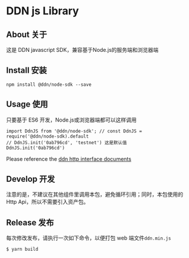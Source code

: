 # DDN js Library

## About 关于

这是 DDN javascript SDK，兼容基于Node.js的服务端和浏览器端

## Install 安装

```
npm install @ddn/node-sdk --save
```

## Usage 使用

只要基于 ES6 开发，Node.js或浏览器端都可以这样调用

```
import DdnJS from '@ddn/node-sdk'; // const DdnJS = require('@ddn/node-sdk).default
// DdnJS.init('0ab796cd', 'testnet') 这是默认值
DdnJS.init('0ab796cd')
```

Please reference the [ddn http interface documents](https://github.com/ddnlink/ddn-docs/node-sdk-api.md)

## Develop 开发

注意的是，不建议在其他组件里调用本包，避免循环引用；同时，本包使用的 Http Api，所以不需要引入资产包。

## Release 发布

每次修改发布，请执行一次如下命令，以便打包 web 端文件`ddn.min.js`

```
$ yarn build
```